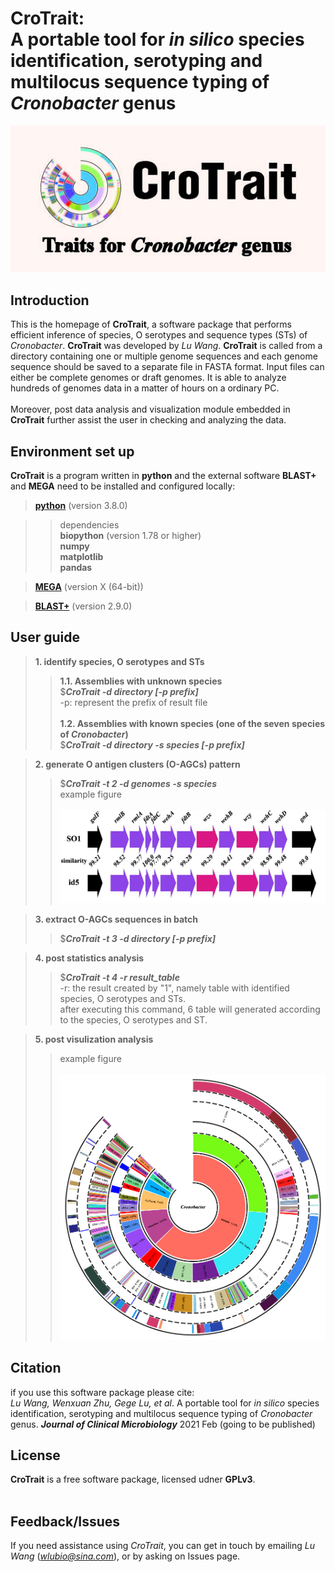 # **CroTrait:**<br>A portable tool for *in silico* species identification, serotyping and multilocus sequence typing of *Cronobacter* genus
![icon](assist/icon.jpg)

## Introduction

This is the homepage of **CroTrait**, a software package that performs efficient inference of species, O serotypes and sequence types (STs) of *Cronobacter*. **CroTrait** was developed by *Lu Wang*. **CroTrait** is called from a directory containing one or multiple genome sequences and each genome sequence should be saved to a separate file in FASTA format. Input files can either be complete genomes or draft genomes. It is able to analyze hundreds of genomes data in a matter of hours on a ordinary PC. <br><br>
Moreover, post data analysis and visualization module embedded in **CroTrait** further assist the user in checking and analyzing the data.

## Environment set up
**CroTrait** is a program written in **python** and the external software **BLAST+** and **MEGA** need to be installed and configured locally:<br>

>**[python](https://www.python.org/)** (version 3.8.0) <br>

>> dependencies <br>
>> **biopython** (version 1.78 or higher) <br>
>> **numpy** <br>
>> **matplotlib** <br>
>> **pandas** <br>

>**[MEGA](https://www.megasoftware.net/)** (version X (64-bit))<br>

>**[BLAST+](https://blast.ncbi.nlm.nih.gov/)** (version 2.9.0)<br>

## User guide
>**1. identify species, O serotypes and STs**<br>
>>**1.1. Assemblies with unknown species**<br>
>>$***CroTrait -d directory [-p prefix]*** <br>
>>-p: represent the prefix of result file <br><br>
>>**1.2. Assemblies with known species (one of the seven species of *Cronobacter*)**<br>
>>$***CroTrait -d directory -s species [-p prefix]*** <br>

>**2. generate O antigen clusters (O-AGCs) pattern**<br>
>>$***CroTrait -t 2 -d genomes -s species***<br>
>>  example figure<br><br>
![icon](assist/icon1.jpg)

>**3. extract O-AGCs sequences in batch**<br>
>>$***CroTrait -t 3 -d directory [-p prefix]*** <br>

>**4. post statistics analysis**<br>
>>$***CroTrait -t 4 -r result_table*** <br>
>> -r: the result created by "1", namely table with identified species, O serotypes and STs.<br>
>> after executing this command, 6 table will generated according to the species, O serotypes and ST.<br>

>**5. post visulization analysis**<br>
>>  example figure<br><br>
![icon](assist/icon2.jpg)

## Citation
if you use this software package please cite:<br>
*Lu Wang, Wenxuan Zhu, Gege Lu, et al*. A portable tool for *in silico* species identification, serotyping and multilocus sequence typing of *Cronobacter* genus.
***Journal of Clinical Microbiology*** 2021 Feb (going to be published)

## License
**CroTrait** is a free software package, licensed udner **GPLv3**.<br><br>

## Feedback/Issues
If you need assistance using *CroTrait*, you can get in touch by emailing *Lu Wang* (*wlubio@sina.com*), or by asking on Issues page.<br><br>







